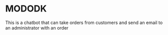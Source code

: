 # MODODK
This is a chatbot that can take orders from customers and send an email to an administrator
with an order
